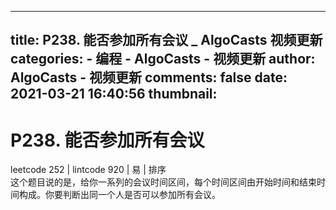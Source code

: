 
---
title: P238. 能否参加所有会议 _ AlgoCasts 视频更新
categories: 
    - 编程
    - AlgoCasts - 视频更新
author: AlgoCasts - 视频更新
comments: false
date: 2021-03-21 16:40:56
thumbnail: 
---

<div>   
<h1>P238. 能否参加所有会议</h1><div>leetcode 252 | lintcode 920 | 易 | 排序</div><div>这个题目说的是，给你一系列的会议时间区间，每个时间区间由开始时间和结束时间构成。你要判断出同一个人是否可以参加所有会议。</div>  
</div>
            